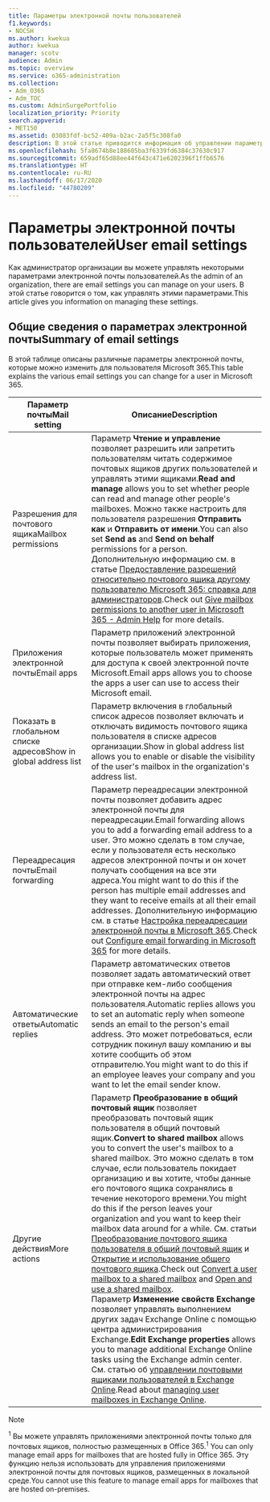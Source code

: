 ```yaml
---
title: Параметры электронной почты пользователей
f1.keywords:
- NOCSH
ms.author: kwekua
author: kwekua
manager: scotv
audience: Admin
ms.topic: overview
ms.service: o365-administration
ms.collection:
- Adm_O365
- Adm_TOC
ms.custom: AdminSurgePortfolio
localization_priority: Priority
search.appverid:
- MET150
ms.assetid: 03083fdf-bc52-409a-b2ac-2a5f5c308fa0
description: В этой статье приводится информация об управлении параметрами для пользователей.
ms.openlocfilehash: 5fa8674b8e188605ba3f6339fd6384c37630c917
ms.sourcegitcommit: 659adf65d88ee44f643c471e6202396f1ffb6576
ms.translationtype: HT
ms.contentlocale: ru-RU
ms.lasthandoff: 06/17/2020
ms.locfileid: "44780209"
---
```

# <a name="user-email-settings"></a><span data-ttu-id="fb804-103">Параметры электронной почты пользователей</span><span class="sxs-lookup"><span data-stu-id="fb804-103">User email settings</span></span>

<span data-ttu-id="fb804-104">Как администратор организации вы можете управлять некоторыми параметрами электронной почты пользователей.</span><span class="sxs-lookup"><span data-stu-id="fb804-104">As the admin of an organization, there are email settings you can manage on your users.</span></span> <span data-ttu-id="fb804-105">В этой статье говорится о том, как управлять этими параметрами.</span><span class="sxs-lookup"><span data-stu-id="fb804-105">This article gives you information on managing these settings.</span></span>

## <a name="summary-of-email-settings"></a><span data-ttu-id="fb804-106">Общие сведения о параметрах электронной почты</span><span class="sxs-lookup"><span data-stu-id="fb804-106">Summary of email settings</span></span>

<span data-ttu-id="fb804-107">В этой таблице описаны различные параметры электронной почты, которые можно изменить для пользователя Microsoft 365.</span><span class="sxs-lookup"><span data-stu-id="fb804-107">This table explains the various email settings you can change for a user in Microsoft 365.</span></span>


|<span data-ttu-id="fb804-108">Параметр почты</span><span class="sxs-lookup"><span data-stu-id="fb804-108">Mail setting</span></span>|<span data-ttu-id="fb804-109">Описание</span><span class="sxs-lookup"><span data-stu-id="fb804-109">Description</span></span>  |
|---------|---------|
|<span data-ttu-id="fb804-110">Разрешения для почтового ящика</span><span class="sxs-lookup"><span data-stu-id="fb804-110">Mailbox permissions</span></span>| <span data-ttu-id="fb804-111">Параметр **Чтение и управление** позволяет разрешить или запретить пользователям читать содержимое почтовых ящиков других пользователей и управлять этими ящиками.</span><span class="sxs-lookup"><span data-stu-id="fb804-111">**Read and manage** allows you to set whether people can read and manage other people's mailboxes.</span></span> <span data-ttu-id="fb804-112">Можно также настроить для пользователя разрешения **Отправить как** и **Отправить от имени**.</span><span class="sxs-lookup"><span data-stu-id="fb804-112">You can also set **Send as** and **Send on behalf** permissions for a person.</span></span> <span data-ttu-id="fb804-113">Дополнительную информацию см. в статье [Предоставление разрешений относительно почтового ящика другому пользователю Microsoft 365: справка для администраторов](../add-users/give-mailbox-permissions-to-another-user.md).</span><span class="sxs-lookup"><span data-stu-id="fb804-113">Check out [Give mailbox permissions to another user in Microsoft 365 - Admin Help](../add-users/give-mailbox-permissions-to-another-user.md) for more details.</span></span> |
|<span data-ttu-id="fb804-114">Приложения электронной почты</span><span class="sxs-lookup"><span data-stu-id="fb804-114">Email apps</span></span>| <span data-ttu-id="fb804-115">Параметр приложений электронной почты позволяет выбирать приложения, которые пользователь может применять для доступа к своей электронной почте Microsoft.</span><span class="sxs-lookup"><span data-stu-id="fb804-115">Email apps allows you to choose the apps a user can use to access their Microsoft email.</span></span> |
|<span data-ttu-id="fb804-116">Показать в глобальном списке адресов</span><span class="sxs-lookup"><span data-stu-id="fb804-116">Show in global address list</span></span>| <span data-ttu-id="fb804-117">Параметр включения в глобальный список адресов позволяет включать и отключать видимость почтового ящика пользователя в списке адресов организации.</span><span class="sxs-lookup"><span data-stu-id="fb804-117">Show in global address list allows you to enable or disable the visibility of the user's mailbox in the organization's address list.</span></span> |
|<span data-ttu-id="fb804-118">Переадресация почты</span><span class="sxs-lookup"><span data-stu-id="fb804-118">Email forwarding</span></span>|<span data-ttu-id="fb804-119">Параметр переадресации электронной почты позволяет добавить адрес электронной почты для переадресации.</span><span class="sxs-lookup"><span data-stu-id="fb804-119">Email forwarding allows you to add a forwarding email address to a user.</span></span> <span data-ttu-id="fb804-120">Это можно сделать в том случае, если у пользователя есть несколько адресов электронной почты и он хочет получать сообщения на все эти адреса.</span><span class="sxs-lookup"><span data-stu-id="fb804-120">You might want to do this if the person has multiple email addresses and they want to receive emails at all their email addresses.</span></span> <span data-ttu-id="fb804-121">Дополнительную информацию см. в статье [Настройка переадресации электронной почты в Microsoft 365](configure-email-forwarding.md).</span><span class="sxs-lookup"><span data-stu-id="fb804-121">Check out [Configure email forwarding in Microsoft 365](configure-email-forwarding.md) for more details.</span></span>|
|<span data-ttu-id="fb804-122">Автоматические ответы</span><span class="sxs-lookup"><span data-stu-id="fb804-122">Automatic replies</span></span>|<span data-ttu-id="fb804-123">Параметр автоматических ответов позволяет задать автоматический ответ при отправке кем-либо сообщения электронной почты на адрес пользователя.</span><span class="sxs-lookup"><span data-stu-id="fb804-123">Automatic replies allows you to set an automatic reply when someone sends an email to the person's email address.</span></span> <span data-ttu-id="fb804-124">Это может потребоваться, если сотрудник покинул вашу компанию и вы хотите сообщить об этом отправителю.</span><span class="sxs-lookup"><span data-stu-id="fb804-124">You might want to do this if an employee leaves your company and you want to let the email sender know.</span></span>|
|<span data-ttu-id="fb804-125">Другие действия</span><span class="sxs-lookup"><span data-stu-id="fb804-125">More actions</span></span>| <span data-ttu-id="fb804-126">Параметр **Преобразование в общий почтовый ящик** позволяет преобразовать почтовый ящик пользователя в общий почтовый ящик.</span><span class="sxs-lookup"><span data-stu-id="fb804-126">**Convert to shared mailbox** allows you to convert the user's mailbox to a shared mailbox.</span></span> <span data-ttu-id="fb804-127">Это можно сделать в том случае, если пользователь покидает организацию и вы хотите, чтобы данные его почтового ящика сохранялись в течение некоторого времени.</span><span class="sxs-lookup"><span data-stu-id="fb804-127">You might do this if the person leaves your organization and you want to keep their mailbox data around for a while.</span></span> <span data-ttu-id="fb804-128">См. статьи [Преобразование почтового ящика пользователя в общий почтовый ящик](convert-user-mailbox-to-shared-mailbox.md) и [Открытие и использование общего почтового ящика](https://support.microsoft.com/office/d94a8e9e-21f1-4240-808b-de9c9c088afd).</span><span class="sxs-lookup"><span data-stu-id="fb804-128">Check out [Convert a user mailbox to a shared mailbox](convert-user-mailbox-to-shared-mailbox.md) and [Open and use a shared mailbox](https://support.microsoft.com/office/d94a8e9e-21f1-4240-808b-de9c9c088afd).</span></span></br><span data-ttu-id="fb804-129">Параметр **Изменение свойств Exchange** позволяет управлять выполнением других задач Exchange Online с помощью центра администрирования Exchange.</span><span class="sxs-lookup"><span data-stu-id="fb804-129">**Edit Exchange properties** allows you to manage additional Exchange Online tasks using the Exchange admin center.</span></span> <span data-ttu-id="fb804-130">См. статью об [управлении почтовыми ящиками пользователей в Exchange Online](https://docs.microsoft.com/exchange/recipients-in-exchange-online/manage-user-mailboxes/manage-user-mailboxes).</span><span class="sxs-lookup"><span data-stu-id="fb804-130">Read about [managing user mailboxes in Exchange Online](https://docs.microsoft.com/exchange/recipients-in-exchange-online/manage-user-mailboxes/manage-user-mailboxes).</span></span>|

> [!NOTE]
>
> <span data-ttu-id="fb804-131"><sup>1</sup> Вы можете управлять приложениями электронной почты только для почтовых ящиков, полностью размещенных в Office 365.</span><span class="sxs-lookup"><span data-stu-id="fb804-131"><sup>1</sup> You can only manage email apps for mailboxes that are hosted fully in Office 365.</span></span> <span data-ttu-id="fb804-132">Эту функцию нельзя использовать для управления приложениями электронной почты для почтовых ящиков, размещенных в локальной среде.</span><span class="sxs-lookup"><span data-stu-id="fb804-132">You cannot use this feature to manage email apps for mailboxes that are hosted on-premises.</span></span>
